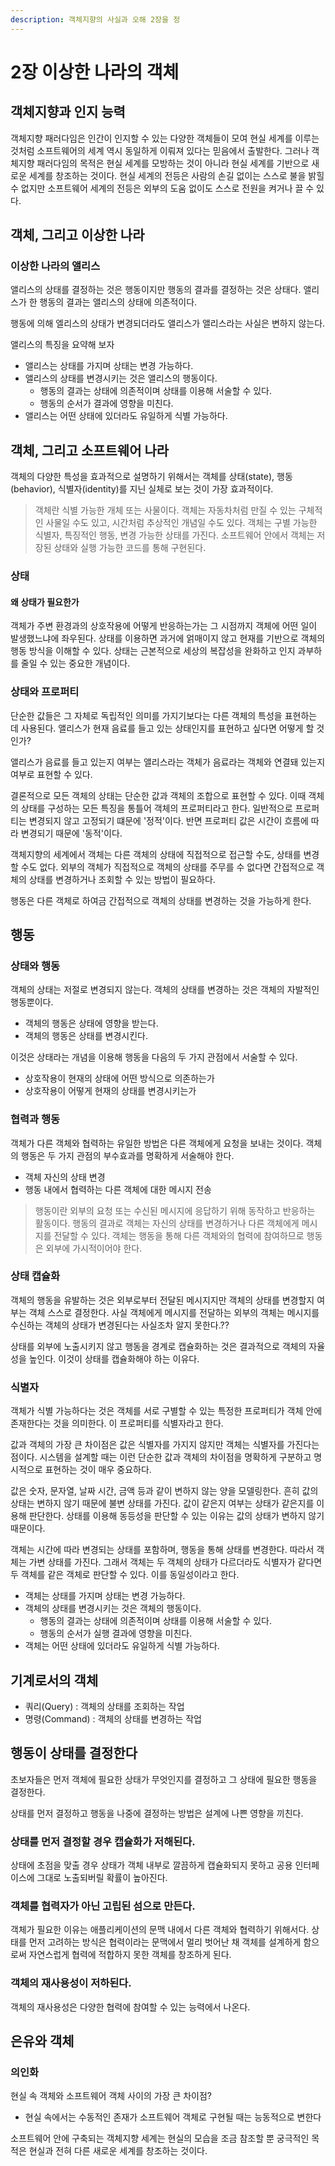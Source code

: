 ```yaml
---
description: 객체지향의 사실과 오해 2장을 정
---
```


# 2장 이상한 나라의 객체

## 객체지향과 인지 능력

객체지향 패러다임은 인간이 인지할 수 있는 다양한 객체들이 모여 현실 세계를 이루는 것처럼 소프트웨어의 세계 역시 동일하게 이뤄져 있다는 믿음에서 출발한다. 그러나 객체지향 패러다임의 목적은 현실 세계를 모방하는 것이 아니라 현실 세계를 기반으로 새로운 세계를 창조하는 것이다. 현실 세계의 전등은 사람의 손길 없이는 스스로 불을 밝힐 수 없지만 소프트웨어 세계의 전등은 외부의 도움 없이도 스스로 전원을 켜거나 끌 수 있다.

## 객체, 그리고 이상한 나라

### 이상한 나라의 앨리스

앨리스의 상태를 결정하는 것은 행동이지만 행동의 결과를 결정하는 것은 상태다. 앨리스가 한 행동의 결과는 앨리스의 상태에 의존적이다.

행동에 의해 엘리스의 상태가 변경되더라도 앨리스가 앨리스라는 사실은 변하지 않는다.

앨리스의 특징을 요약해 보자

* 앨리스는 상태를 가지며 상태는 변경 가능하다.
* 앨리스의 상태를 변경시키는 것은 앨리스의 행동이다.
  * 행동의 결과는 상태에 의존적이며 상태를 이용해 서술할 수 있다.
  * 행동의 순서가 결과에 영향을 미친다.
* 앨리스는 어떤 상태에 있더라도 유일하게 식별 가능하다.

## 객체, 그리고 소프트웨어 나라

객체의 다양한 특성을 효과적으로 설명하기 위해서는 객체를 상태(state), 행동(behavior), 식별자(identity)를 지닌 실체로 보는 것이 가장 효과적이다.

> 객체란 식별 가능한 개체 또는 사물이다. 객체는 자동차처럼 만질 수 있는 구체적인 사물일 수도 있고, 시간처럼 추상적인 개념일 수도 있다. 객체는 구별 가능한 식별자, 특징적인 행동, 변경 가능한 상태를 가진다. 소프트웨어 안에서 객체는 저장된 상태와 실행 가능한 코드를 통해 구현된다.

### 상태

#### 왜 상태가 필요한가

객체가 주변 환경과의 상호작용에 어떻게 반응하는가는 그 시점까지 객체에 어떤 일이 발생했느냐에 좌우된다. 상태를 이용하면 과거에 얽매이지 않고 현재를 기반으로 객체의 행동 방식을 이해할 수 있다. 상태는 근본적으로 세상의 복잡성을 완화하고 인지 과부하를 줄일 수 있는 중요한 개념이다.

### 상태와 프로퍼티

단순한 값들은 그 자체로 독립적인 의미를 가지기보다는 다른 객체의 특성을 표현하는 데 사용된다. 앨리스가 현재 음료를 들고 있는 상태인지를 표현하고 싶다면 어떻게 할 것인가?

앨리스가 음료를 들고 있는지 여부는 앨리스라는 객체가 음료라는 객체와 연결돼 있는지 여부로 표현할 수 있다.

결론적으로 모든 객체의 상태는 단순한 값과 객체의 조합으로 표현할 수 있다. 이때 객체의 상태를 구성하는 모든 특징을 통틀어 객체의 프로퍼티라고 한다. 일반적으로 프로퍼티는 변경되지 않고 고정되기 떄문에 '정적'이다. 반면 프로퍼티 값은 시간이 흐름에 따라 변경되기 때문에 '동적'이다.

객체지향의 세계에서 객체는 다른 객체의 상태에 직접적으로 접근할 수도, 상태를 변경할 수도 없다. 외부의 객체가 직접적으로 객체의 상태를 주무를 수 없다면 간접적으로 객체의 상태를 변경하거나 조회할 수 있는 방법이 필요하다.

행동은 다른 객체로 하여금 간접적으로 객체의 상태를 변경하는 것을 가능하게 한다.

## 행동

### 상태와 행동

객체의 상태는 저절로 변경되지 않는다. 객체의 상태를 변경하는 것은 객체의 자발적인 행동뿐이다.

* 객체의 행동은 상태에 영향을 받는다.
* 객체의 행동은 상태를 변경시킨다.

이것은 상태라는 개념을 이용해 행동을 다음의 두 가지 관점에서 서술할 수 있다.

* 상호작용이 현재의 상태에 어떤 방식으로 의존하는가
* 상호작용이 어떻게 현재의 상태를 변경시키는가

### 협력과 행동

객체가 다른 객체와 협력하는 유일한 방법은 다른 객체에게 요청을 보내는 것이다. 객체의 행동은 두 가지 관점의 부수효과를 명확하게 서술해야 한다.

* 객체 자신의 상태 변경
* 행동 내에서 협력하는 다른 객체에 대한 메시지 전송

> 행동이란 외부의 요청 또는 수신된 메시지에 응답하기 위해 동작하고 반응하는 활동이다. 행동의 결과로 객체는 자신의 상태를 변경하거나 다른 객체에게 메시지를 전달할 수 있다. 객체는 행동을 통해 다른 객체와의 협력에 참여하므로 행동은 외부에 가시적이어야 한다.

### 상태 캡슐화

객체의 행동을 유발하는 것은 외부로부터 전달된 메시지지만 객체의 상태를 변경할지 여부는 객체 스스로 결정한다. 사실 객체에게 메시지를 전달하는 외부의 객체는 메시지를 수신하는 객체의 상태가 변경된다는 사실조차 알지 못한다.??

상태를 외부에 노출시키지 않고 행동을 경계로 캡슐화하는 것은 결과적으로 객체의 자율성을 높인다. 이것이 상태를 캡슐화해야 하는 이유다.

### 식별자

객체가 식별 가능하다는 것은 객체를 서로 구별할 수 있는 특정한 프로퍼티가 객체 안에 존재한다는 것을 의미한다. 이 프로퍼티를 식별자라고 한다.

값과 객체의 가장 큰 차이점은 값은 식별자를 가지지 않지만 객체는 식별자를 가진다는 점이다. 시스템을 설계할 때는 이런 단순한 값과 객체의 차이점을 명확하게 구분하고 명시적으로 표현하는 것이 매우 중요하다.

값은 숫자, 문자열, 날짜 시간, 금액 등과 같이 변하지 않는 양을 모델링한다. 흔히 값의 상태는 변하지 않기 때문에 불변 상태를 가진다. 값이 같은지 여부는 상태가 같은지를 이용해 판단한다. 상태를 이용해 동등성을 판단할 수 있는 이유는 값의 상태가 변하지 않기 때문이다.

객체는 시간에 따라 변경되는 상태를 포함하며, 행동을 통해 상태를 변경한다. 따라서 객체는 가변 상태를 가진다. 그래서 객체는 두 객체의 상태가 다르더라도 식별자가 같다면 두 객체를 같은 객체로 판단할 수 있다. 이를 동일성이라고 한다.

* 객체는 상태를 가지며 상태는 변경 가능하다.
* 객체의 상태를 변경시키는 것은 객체의 행동이다.
  * 행동의 결과는 상태에 의존적이며 상태를 이용해 서술할 수 있다.
  * 행동의 순서가 실행 결과에 영향을 미친다.
* 객체는 어떤 상태에 있더라도 유일하게 식별 가능하다.

## 기계로서의 객체

* 쿼리(Query) : 객체의 상태를 조회하는 작업
* 명령(Command) : 객체의 상태를 변경하는 작업

## 행동이 상태를 결정한다

초보자들은 먼저 객체에 필요한 상태가 무엇인지를 결정하고 그 상태에 필요한 행동을 결정한다.

상태를 먼저 결정하고 행동을 나중에 결정하는 방법은 설계에 나쁜 영향을 끼친다.

### 상태를 먼저 결정할 경우 캡슐화가 저해된다.

상태에 초점을 맞출 경우 상태가 객체 내부로 깔끔하게 캡슐화되지 못하고 공용 인터페이스에 그대로 노출되버릴 확률이 높아진다.

### 객체를 협력자가 아닌 고립된 섬으로 만든다.

객체가 필요한 이유는 애플리케이션의 문맥 내에서 다른 객체와 협력하기 위해서다. 상태를 먼저 고려하는 방식은 협력이라는 문맥에서 멀리 벗어난 채 객체를 설계하게 함으로써 자연스럽게 협력에 적합하지 못한 객체를 창조하게 된다.

### 객체의 재사용성이 저하된다.

객체의 재사용성은 다양한 협력에 참여할 수 있는 능력에서 나온다.

## 은유와 객체

### 의인화

현실 속 객체와 소프트웨어 객체 사이의 가장 큰 차이점?

* 현실 속에서는 수동적인 존재가 소프트웨어 객체로 구현될 때는 능동적으로 변한다

소프트웨어 안에 구축되는 객체지향 세계는 현실의 모습을 조금 참조할 뿐 궁극적인 목적은 현실과 전혀 다른 새로운 세계를 창조하는 것이다.
